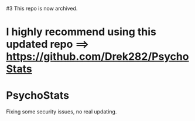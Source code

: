 #3 This repo is now archived.

# I highly recommend using this updated repo ==> https://github.com/Drek282/PsychoStats

# PsychoStats
Fixing some security issues, no real updating.

